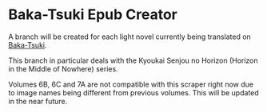 # Baka-Tsuki Epub Creator
A branch will be created for each light novel currently being translated on [Baka-Tsuki](https://www.baka-tsuki.org/project/index.php?title=Main_Page).

This branch in particular deals with the Kyoukai Senjou no Horizon (Horizon in the Middle of Nowhere) series.

Volumes 6B, 6C and 7A are not compatible with this scraper right now due to image names being different from previous volumes. This will be updated in the near future.
